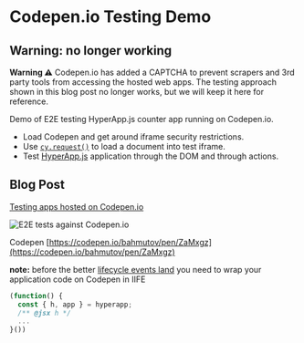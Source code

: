 # Codepen.io Testing Demo

## Warning: no longer working

**Warning ⚠️**  Codepen.io has added a CAPTCHA to prevent scrapers and 3rd party tools from accessing the hosted web apps. The testing approach shown in this blog post no longer works, but we will keep it here for reference.

Demo of E2E testing HyperApp.js counter app running on Codepen.io.

- Load Codepen and get around iframe security restrictions.
- Use [`cy.request()`](https://on.cypress.io/api/request) to load a document into test iframe.
- Test [HyperApp.js](https://hyperapp.js.org/) application through the DOM and through actions.

## Blog Post

[Testing apps hosted on Codepen.io](https://www.cypress.io/blog/2017/12/05/testing-apps-hosted-on-codepen/)

![E2E tests against Codepen.io](img/all-tests.png)

Codepen [https://codepen.io/bahmutov/pen/ZaMxgz](https://codepen.io/bahmutov/pen/ZaMxgz)

**note:** before the better [lifecycle events land](https://github.com/cypress-io/cypress/issues/686) you need to wrap your application code on Codepen in IIFE

```js
(function() {
  const { h, app } = hyperapp;
  /** @jsx h */
  ...
}())
```
